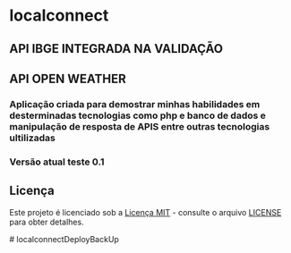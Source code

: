 ﻿# localconnect
## API IBGE INTEGRADA NA VALIDAÇÃO
## API OPEN WEATHER 
### Aplicação criada para demostrar minhas  habilidades em desterminadas tecnologias como php e banco de dados e manipulação de resposta de APIS entre outras tecnologias ultilizadas 

### Versão atual teste 0.1

## Licença

Este projeto é licenciado sob a [Licença MIT](LICENSE) - consulte o arquivo [LICENSE](LICENSE) para obter detalhes.


#  l o c a l c o n n e c t D e p l o y B a c k U p 
 
 
